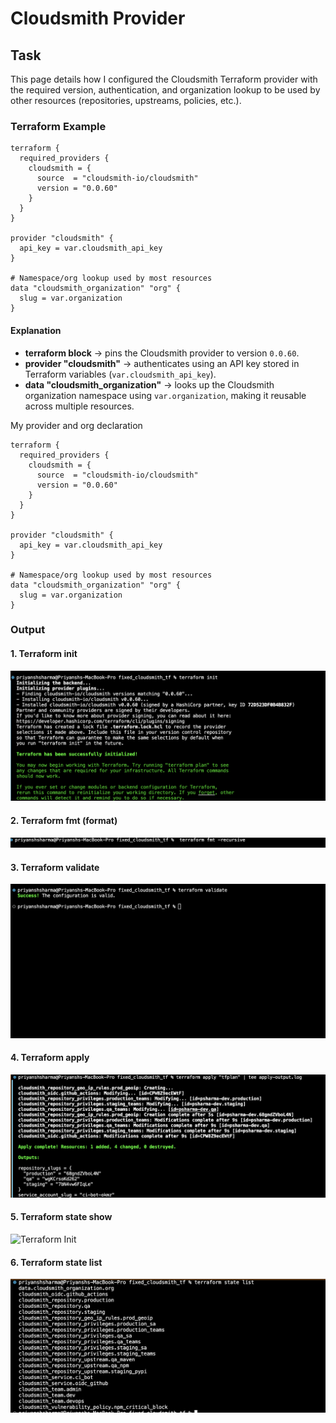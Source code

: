 # Cloudsmith Provider

## Task

This page details how I configured the Cloudsmith Terraform provider with the required version, authentication, and organization lookup to be used by other resources (repositories, upstreams, policies, etc.).

### Terraform Example

````
terraform {
  required_providers {
    cloudsmith = {
      source  = "cloudsmith-io/cloudsmith"
      version = "0.0.60"
    }
  }
}

provider "cloudsmith" {
  api_key = var.cloudsmith_api_key
}

# Namespace/org lookup used by most resources
data "cloudsmith_organization" "org" {
  slug = var.organization
}
````

#### Explanation

* **terraform block** → pins the Cloudsmith provider to version `0.0.60`.
* **provider "cloudsmith"** → authenticates using an API key stored in Terraform variables (`var.cloudsmith_api_key`).
* **data "cloudsmith\_organization"** → looks up the Cloudsmith organization namespace using `var.organization`, making it reusable across multiple resources.

My provider and org declaration

````
terraform {
  required_providers {
    cloudsmith = {
      source  = "cloudsmith-io/cloudsmith"
      version = "0.0.60"
    }
  }
}

provider "cloudsmith" {
  api_key = var.cloudsmith_api_key
}

# Namespace/org lookup used by most resources
data "cloudsmith_organization" "org" {
  slug = var.organization
}
````

### Output

#### 1. Terraform init

![Terraform Init](terraform-init-terraform-assessment.png)


#### 2. Terraform fmt (format)

![Terraform Init](terraform-fmt-terraform-assessment.png)

#### 3. Terraform validate

![Terraform Init](terraform-validate-terraform-assessment.png)

#### 4. Terraform apply

![Terraform Init](terraform-apply-terraform-assessment.png)

#### 5. Terraform state show

![Terraform Init](terraform-state-show-terraform-assessment.png)

#### 6. Terraform state list

![Terraform Init](terraform-state-list-terraform-assessment.png)

